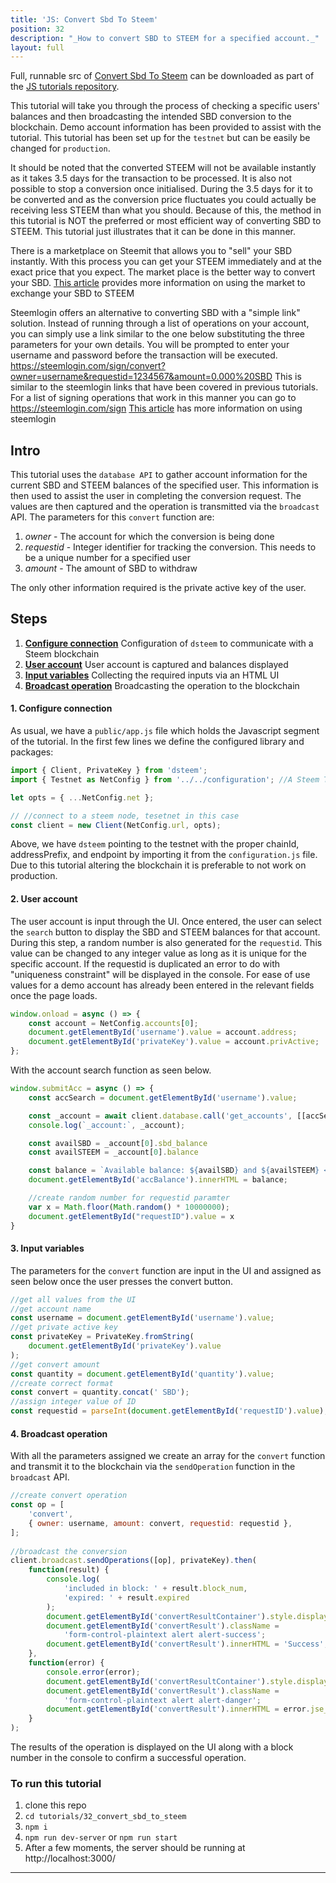 ```yaml
---
title: 'JS: Convert Sbd To Steem'
position: 32
description: "_How to convert SBD to STEEM for a specified account._"
layout: full
---              
```

<span class="fa-pull-left top-of-tutorial-repo-link"><span class="first-word">Full</span>, runnable src of [Convert Sbd To Steem](https://github.com/steemit/devportal-tutorials-js/tree/master/tutorials/32_convert_sbd_to_steem) can be downloaded as part of the [JS tutorials repository](https://github.com/steemit/devportal-tutorials-js).</span>
<br>



This tutorial will take you through the process of checking a specific users' balances and then broadcasting the intended SBD conversion to the blockchain. Demo account information has been provided to assist with the tutorial. This tutorial has been set up for the `testnet` but can be easily be changed for `production`.

It should be noted that the converted STEEM will not be available instantly as it takes 3.5 days for the transaction to be processed. It is also not possible to stop a conversion once initialised. During the 3.5 days for it to be converted and as the conversion price fluctuates you could actually be receiving less STEEM than what you should. Because of this, the method in this tutorial is NOT the preferred or most efficient way of converting SBD to STEEM. This tutorial just illustrates that it can be done in this manner.

There is a marketplace on Steemit that allows you to "sell" your SBD instantly. With this process you can get your STEEM immediately and at the exact price that you expect. The market place is the better way to convert your SBD. [This article](https://steemit.com/steem/@epico/convert-sbd-to-steem-and-steem-power-guide-2017625t103821622z) provides more information on using the market to exchange your SBD to STEEM

Steemlogin offers an alternative to converting SBD with a "simple link" solution. Instead of running through a list of operations on your account, you can simply use a link similar to the one below substituting the three parameters for your own details. You will be prompted to enter your username and password before the transaction will be executed.
https://steemlogin.com/sign/convert?owner=username&requestid=1234567&amount=0.000%20SBD
This is similar to the steemlogin links that have been covered in previous tutorials. For a list of signing operations that work in this manner you can go to https://steemlogin.com/sign
[This article](https://steemit.com/sbd/@timcliff/how-to-convert-sbd-into-steem-using-steemlogin) has more information on using steemlogin

## Intro

This tutorial uses the `database API` to gather account information for the current SBD and STEEM balances of the specified user. This information is then used to assist the user in completing the conversion request. The values are then captured and the operation is transmitted via the `broadcast` API. The parameters for this `convert` function are:

1.  _owner_ - The account for which the conversion is being done
1.  _requestid_ - Integer identifier for tracking the conversion. This needs to be a unique number for a specified user
1.  _amount_ - The amount of SBD to withdraw

The only other information required is the private active key of the user.

## Steps

1.  [**Configure connection**](#connection) Configuration of `dsteem` to communicate with a Steem blockchain
1.  [**User account**](#user) User account is captured and balances displayed
1.  [**Input variables**](#input) Collecting the required inputs via an HTML UI
1.  [**Broadcast operation**](#broadcast) Broadcasting the operation to the blockchain

#### 1. Configure connection<a name="connection"></a>

As usual, we have a `public/app.js` file which holds the Javascript segment of the tutorial. In the first few lines we define the configured library and packages:

```javascript
import { Client, PrivateKey } from 'dsteem';
import { Testnet as NetConfig } from '../../configuration'; //A Steem Testnet. Replace 'Testnet' with 'Mainnet' to connect to the main Steem blockchain.

let opts = { ...NetConfig.net };

// //connect to a steem node, tesetnet in this case
const client = new Client(NetConfig.url, opts);
```

Above, we have `dsteem` pointing to the testnet with the proper chainId, addressPrefix, and endpoint by importing it from the `configuration.js` file. Due to this tutorial altering the blockchain it is preferable to not work on production.

#### 2. User account<a name="user"></a>

The user account is input through the UI. Once entered, the user can select the `search` button to display the SBD and STEEM balances for that account. During this step, a random number is also generated for the `requestid`. This value can be changed to any integer value as long as it is unique for the specific account. If the requestid is duplicated an error to do with "uniqueness constraint" will be displayed in the console. For ease of use values for a demo account has already been entered in the relevant fields once the page loads.

```javascript
window.onload = async () => {
    const account = NetConfig.accounts[0];
    document.getElementById('username').value = account.address;
    document.getElementById('privateKey').value = account.privActive;
};
```

With the account search function as seen below.

```javascript
window.submitAcc = async () => {
    const accSearch = document.getElementById('username').value;

    const _account = await client.database.call('get_accounts', [[accSearch]]);
    console.log(`_account:`, _account);

    const availSBD = _account[0].sbd_balance 
    const availSTEEM = _account[0].balance

    const balance = `Available balance: ${availSBD} and ${availSTEEM} <br/>`;
    document.getElementById('accBalance').innerHTML = balance;

    //create random number for requestid paramter
    var x = Math.floor(Math.random() * 10000000);
    document.getElementById("requestID").value = x
}
```

#### 3. Input variables<a name="input"></a>

The parameters for the `convert` function are input in the UI and assigned as seen below once the user presses the convert button.

```javascript
//get all values from the UI
//get account name
const username = document.getElementById('username').value;
//get private active key
const privateKey = PrivateKey.fromString(
    document.getElementById('privateKey').value
);
//get convert amount
const quantity = document.getElementById('quantity').value;
//create correct format
const convert = quantity.concat(' SBD');
//assign integer value of ID
const requestid = parseInt(document.getElementById('requestID').value);
```

#### 4. Broadcast operation<a name="broadcast"></a>

With all the parameters assigned we create an array for the `convert` function and transmit it to the blockchain via the `sendOperation` function in the `broadcast` API.

```javascript
//create convert operation
const op = [
    'convert',
    { owner: username, amount: convert, requestid: requestid },
];
    
//broadcast the conversion
client.broadcast.sendOperations([op], privateKey).then(
    function(result) {
        console.log(
            'included in block: ' + result.block_num,
            'expired: ' + result.expired
        );
        document.getElementById('convertResultContainer').style.display = 'flex';
        document.getElementById('convertResult').className =
            'form-control-plaintext alert alert-success';
        document.getElementById('convertResult').innerHTML = 'Success';
    },
    function(error) {
        console.error(error);
        document.getElementById('convertResultContainer').style.display = 'flex';
        document.getElementById('convertResult').className =
            'form-control-plaintext alert alert-danger';
        document.getElementById('convertResult').innerHTML = error.jse_shortmsg;
    }
);
```

The results of the operation is displayed on the UI along with a block number in the console to confirm a successful operation.

### To run this tutorial

1.  clone this repo
1.  `cd tutorials/32_convert_sbd_to_steem`
1.  `npm i`
1.  `npm run dev-server` or `npm run start`
1.  After a few moments, the server should be running at http://localhost:3000/

---
